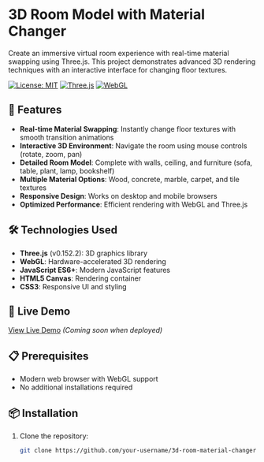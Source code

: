 # 3D Room Model with Material Changer

Create an immersive virtual room experience with real-time material swapping using Three.js. This project demonstrates advanced 3D rendering techniques with an interactive interface for changing floor textures.

[![License: MIT](https://img.shields.io/badge/License-MIT-yellow.svg)](https://opensource.org/licenses/MIT)
[![Three.js](https://img.shields.io/badge/Three.js-0.152.2-blue)](https://threejs.org)
[![WebGL](https://img.shields.io/badge/WebGL-Supported-brightgreen)](https://get.webgl.org/)

## 🌟 Features

- **Real-time Material Swapping**: Instantly change floor textures with smooth transition animations
- **Interactive 3D Environment**: Navigate the room using mouse controls (rotate, zoom, pan)
- **Detailed Room Model**: Complete with walls, ceiling, and furniture (sofa, table, plant, lamp, bookshelf)
- **Multiple Material Options**: Wood, concrete, marble, carpet, and tile textures
- **Responsive Design**: Works on desktop and mobile browsers
- **Optimized Performance**: Efficient rendering with WebGL and Three.js

## 🛠️ Technologies Used

- **Three.js** (v0.152.2): 3D graphics library
- **WebGL**: Hardware-accelerated 3D rendering
- **JavaScript ES6+**: Modern JavaScript features
- **HTML5 Canvas**: Rendering container
- **CSS3**: Responsive UI and styling

## 🚀 Live Demo

[View Live Demo](https://your-github-username.github.io/3d-room-material-changer) *(Coming soon when deployed)*

## 📋 Prerequisites

- Modern web browser with WebGL support
- No additional installations required

## 📦 Installation

1. Clone the repository:
   ```bash
   git clone https://github.com/your-username/3d-room-material-changer.git
